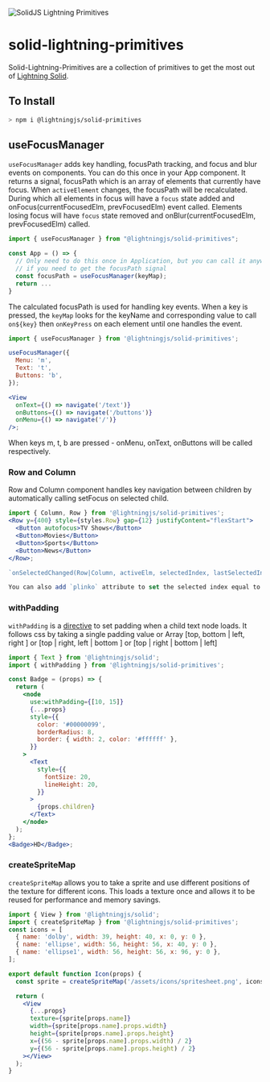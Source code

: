 <p>
  <img src="https://assets.solidjs.com/banner?project=Library&type=solid-lightning-primitives" alt="SolidJS Lightning Primitives" />
</p>

# solid-lightning-primitives

Solid-Lightning-Primitives are a collection of primitives to get the most out of [Lightning Solid](https://lightningjs.io/).

## To Install

```sh
> npm i @lightningjs/solid-primitives
```

## useFocusManager

`useFocusManager` adds key handling, focusPath tracking, and focus and blur events on components. You can do this once in your App component. It returns a signal, focusPath which is an array of elements that currently have focus. When `activeElement` changes, the focusPath will be recalculated. During which all elements in focus will have a `focus` state added and onFocus(currentFocusedElm, prevFocusedElm) event called. Elements losing focus will have `focus` state removed and onBlur(currentFocusedElm, prevFocusedElm) called.

```jsx
import { useFocusManager } from "@lightningjs/solid-primitives";

const App = () => {
  // Only need to do this once in Application, but you can call it anywhere
  // if you need to get the focusPath signal
  const focusPath = useFocusManager(keyMap);
  return ...
}
```

The calculated focusPath is used for handling key events. When a key is pressed, the `keyMap` looks for the keyName and corresponding value to call `on${key}` then `onKeyPress` on each element until one handles the event.

```jsx
import { useFocusManager } from '@lightningjs/solid-primitives';

useFocusManager({
  Menu: 'm',
  Text: 't',
  Buttons: 'b',
});

<View
  onText={() => navigate('/text')}
  onButtons={() => navigate('/buttons')}
  onMenu={() => navigate('/')}
/>;
```

When keys m, t, b are pressed - onMenu, onText, onButtons will be called respectively.

### Row and Column

Row and Column component handles key navigation between children by automatically calling setFocus on selected child.

```jsx
import { Column, Row } from '@lightningjs/solid-primitives';
<Row y={400} style={styles.Row} gap={12} justifyContent="flexStart">
  <Button autofocus>TV Shows</Button>
  <Button>Movies</Button>
  <Button>Sports</Button>
  <Button>News</Button>
</Row>;

`onSelectedChanged(Row|Column, activeElm, selectedIndex, lastSelectedIndex)` is a callback you can tie into whenever Row or Column changes the selected element.

You can also add `plinko` attribute to set the selected index equal to the previous rows selectedIndex so you can move straight up and down. Useful for when you have a column with nested rows.
```

### withPadding

`withPadding` is a [directive](https://www.solidjs.com/docs/latest/api#use___) to set padding when a child text node loads. It follows css by taking a single padding value or Array [top, bottom | left, right ] or [top | right, left | bottom ] or [top | right | bottom | left]

```jsx
import { Text } from '@lightningjs/solid';
import { withPadding } from '@lightningjs/solid-primitives';

const Badge = (props) => {
  return (
    <node
      use:withPadding={[10, 15]}
      {...props}
      style={{
        color: '#00000099',
        borderRadius: 8,
        border: { width: 2, color: '#ffffff' },
      }}
    >
      <Text
        style={{
          fontSize: 20,
          lineHeight: 20,
        }}
      >
        {props.children}
      </Text>
    </node>
  );
};
<Badge>HD</Badge>;
```

### createSpriteMap

`createSpriteMap` allows you to take a sprite and use different positions of the texture
for different icons. This loads a texture once and allows it to be reused for performance and memory savings.

```jsx
import { View } from '@lightningjs/solid';
import { createSpriteMap } from '@lightningjs/solid-primitives';
const icons = [
  { name: 'dolby', width: 39, height: 40, x: 0, y: 0 },
  { name: 'ellipse', width: 56, height: 56, x: 40, y: 0 },
  { name: 'ellipse1', width: 56, height: 56, x: 96, y: 0 },
];

export default function Icon(props) {
  const sprite = createSpriteMap('/assets/icons/spritesheet.png', icons);

  return (
    <View
      {...props}
      texture={sprite[props.name]}
      width={sprite[props.name].props.width}
      height={sprite[props.name].props.height}
      x={(56 - sprite[props.name].props.width) / 2}
      y={(56 - sprite[props.name].props.height) / 2}
    ></View>
  );
}
```
